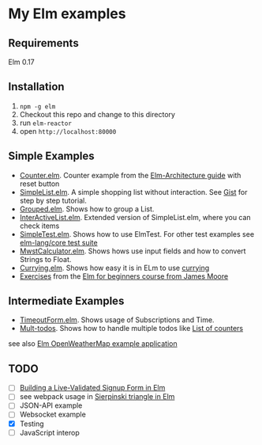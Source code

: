 # My Elm examples

## Requirements

Elm 0.17

## Installation

1. `npm -g elm`
2. Checkout this repo and change to this directory
3. run `elm-reactor`
4. open `http://localhost:80000`

## Simple Examples

* [Counter.elm](Counter.elm). Counter example from the [Elm-Architecture guide](http://guide.elm-lang.org/architecture/user_input/buttons.html) with
reset button
* [SimpleList.elm](SimpleList.elm). A simple shopping list without interaction.
See [Gist](https://gist.github.com/HusseinMorsy/8c726fc58be40722a147488db9da33e3)
for step by step tutorial.
* [Grouped.elm](Grouped.elm). Shows how to group a List.
* [InterActiveList.elm](InterActiveList.elm). Extended version of SimpleList.elm,
where you can check items
* [SimpleTest.elm](SimpleTest.elm). Shows how to use ElmTest. For other test
examples see [elm-lang/core test suite](https://github.com/elm-lang/core/tree/master/tests/Test)
* [MwstCalculator.elm](MwstCalculator.elm). Shows hows use input fields and how
to convert Strings to Float.
* [Currying.elm](Currying.elm). Shows how easy it is in ELm to use [currying](https://en.wikipedia.org/wiki/Currying)
* [Exercises](knowthen-elm-beginners) from the [Elm for beginners course from James Moore](http://courses.knowthen.com/courses/elm-for-beginners)


## Intermediate Examples

* [TimeoutForm.elm](TimeoutForm.elm). Shows usage of Subscriptions and Time.
* [Mult-todos](multi-todos). Shows how to handle multiple todos like [List of counters](http://guide.elm-lang.org/architecture/modularity/counter_list.html)

see also [Elm OpenWeatherMap example application](https://github.com/HusseinMorsy/elm-openweathermap-example)

## TODO


- [ ] [Building a Live-Validated Signup Form in Elm](http://tech.noredink.com/post/129641182738/building-a-live-validated-signup-form-in-elm)
- [ ] see webpack usage in [Sierpinski triangle in Elm](https://github.com/halfzebra/elm-sierpinski)
- [ ] JSON-API example
- [ ] Websocket example
- [x] Testing
- [ ] JavaScript interop
